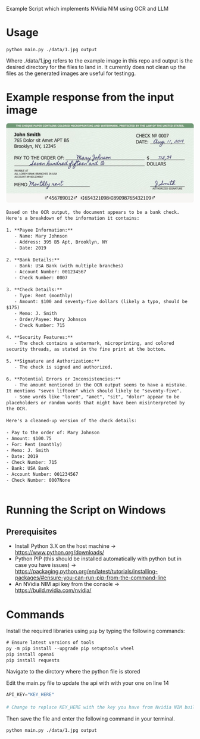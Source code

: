 Example Script which implements NVidia NIM using OCR and LLM

# Usage

`
python main.py ./data/1.jpg output
`

Where ./data/1.jpg refers to the example image in this repo and output is the desired directory for the files to land in. It currently does not clean up the files as the generated images are useful for testingg.

# Example response from the input image

![input](https://github.com/Radicis/nvidia_nim_ocr/blob/main/data/1.jpg?raw=true)

```
Based on the OCR output, the document appears to be a bank check. Here's a breakdown of the information it contains:

1. **Payee Information:**
   - Name: Mary Johnson
   - Address: 395 B5 Apt, Brooklyn, NY
   - Date: 2019

2. **Bank Details:**
   - Bank: USA Bank (with multiple branches)
   - Account Number: 001234567
   - Check Number: 0007

3. **Check Details:**
   - Type: Rent (monthly)
   - Amount: $100 and seventy-five dollars (likely a typo, should be $175)
   - Memo: J. Smith
   - Order/Payee: Mary Johnson
   - Check Number: 715

4. **Security Features:**
   - The check contains a watermark, microprinting, and colored security threads, as stated in the fine print at the bottom.

5. **Signature and Authorization:**
   - The check is signed and authorized.

6. **Potential Errors or Inconsistencies:**
   - The amount mentioned in the OCR output seems to have a mistake. It mentions "seven lifteen" which should likely be "seventy-five".
   - Some words like "lorem", "amet", "sit", "dolor" appear to be placeholders or random words that might have been misinterpreted by the OCR.

Here's a cleaned-up version of the check details:

- Pay to the order of: Mary Johnson
- Amount: $100.75
- For: Rent (monthly)
- Memo: J. Smith
- Date: 2019
- Check Number: 715
- Bank: USA Bank
- Account Number: 001234567
- Check Number: 0007None


```

# Running the Script on Windows

## Prerequisites 

* Install Python 3.X on the host machine -> https://www.python.org/downloads/
* Python PIP (this should be installed automatically with python but in case you have issues) -> https://packaging.python.org/en/latest/tutorials/installing-packages/#ensure-you-can-run-pip-from-the-command-line
* An NVidia NIM api key from the console -> https://build.nvidia.com/nvidia/

# Commands

Install the required libraries using `pip` by typing the following commands:

```
# Ensure latest versions of tools
py -m pip install --upgrade pip setuptools wheel
pip install openai
pip install requests
```

Navigate to the dirctory where the python file is stored

Edit the main.py file to update the api with with your one on line 14

```python
API_KEY="KEY_HERE"

# Change to replace KEY_HERE with the key you have from Nvidia NIM build console
```

Then save the file and enter the following command in your terminal.

```
python main.py ./data/1.jpg output
```
